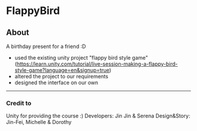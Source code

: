 # FlappyBird

## About 
A birthday present for a friend :D

- used the existing unity project "flappy bird style game" (https://learn.unity.com/tutorial/live-session-making-a-flappy-bird-style-game?language=en&signup=true)
- altered the project to our requirements
- designed the interface on our own

-------
### Credit to
Unity for providing the course :)
Developers: Jin Jin & Serena
Design&Story: Jin-Fei, Michelle & Dorothy
